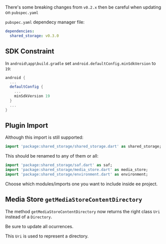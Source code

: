There's some breaking changes from `v0.2.x` then be careful when updating on `pubspec.yaml`

`pubspec.yaml` dependecy manager file:

```yaml
dependencies:
  shared_storage: v0.3.0
```

## SDK Constraint

In `android\app\build.gradle` set `android.defaultConfig.minSdkVersion` to `19`:

```gradle
android {
  ...
  defaultConfig {
    ...
    minSdkVersion 19
  }
  ...
}
```

## Plugin Import

Although this import is still supported:

```dart
import 'package:shared_storage/shared_storage.dart' as shared_storage;
```

This should be renamed to any of them or all:

```dart
import 'package:shared_storage/saf.dart' as saf;
import 'package:shared_storage/media_store.dart' as media_store;
import 'package:shared_storage/environment.dart' as environment;
```

Choose which modules/imports one you want to include inside ee project.

## Media Store `getMediaStoreContentDirectory`

The method `getMediaStoreContentDirectory` now returns the right class `Uri` instead of a `Directory`.

Be sure to update all ocurrences.

This `Uri` is used to represent a directory.
